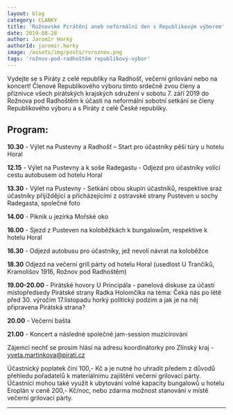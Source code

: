 ```yaml
---
layout: blog
category: CLANKY
title: 'Rožnovské Pirátění aneb neformální den s Republikovým výborem'
date: 2019-08-28
author: Jaromír Horký
authorId: jaromir.horky
image: /assets/img/posts/rvroznov.png
tags: 'rožnov-pod-radhoštěm republikový-výbor'   
---
```


Vydejte se s Piráty z celé republiky na Radhošť, večerní grilování nebo na koncert! Členové Republikového výboru tímto srdečně zvou členy a příznivce všech pirátských krajských sdružení v sobotu 7. září 2019 do Rožnova pod Radhoštěm k účasti na neformální sobotní setkání se členy Republikového výboru a s Piráty z celé České republiky.

## **Program:**
**10.30** - Výlet na Pustevny a Radhošť – Start pro účastníky pěší túry u hotelu Horal

**12.15** - Výlet na Pustevny a k soše Radegastu - Odjezd pro účastníky volící cestu autobusem od hotelu Horal

**13.30** - Výlet na Pustevny - Setkání obou skupin účastníků, respektive sraz účastníky přijíždějící a přicházejícími z ostravské strany Pusteven u sochy Radegasta, společné foto

**14.00** - Piknik u jezírka Mořské oko

**16.00** - Sjezd z Pusteven na koloběžkách k bungalowům, respektive k hotelu Horal

**16.30** - Odjezd autobusu pro účastníky, jež nevolí návrat na koloběžce

**18.30** Odjezd na večerní grill párty od hotelu Horal (usedlost U Trančíků, Kramolišov 1916, Rožnov pod Radhoštěm)

**19.00-20.00** - Pirátské hovory U Principála - panelová diskuse za účasti místopředsedy Pirátské strany Radka Holomčíka na téma: Čeká nás po létě před 30. výročím 17.listopadu horký politický podzim a jak je na něj připravena Pirátská strana?

**20.00** - Večerní bašta 

**21.00** - Koncert a následné společné jam-session muzicírování 

Zájemci nechť se prosím hlásí na adresu koordinátorky pro Zlínský kraj - yveta.martinkova@pirati.cz


Účastnický poplatek činí 100,- Kč a je nutné ho uhradit předem z důvodů přehledu pořadatelů k materiálnímu zajištění večerní grilovací párty. Účastníci mohou také využít k ubytování volné kapacity bungalowů u hotelu Eroplán v ceně 200,- Kč/noc, nebo zdarma možnost stanování v místě večerní grilovací párty.

---
